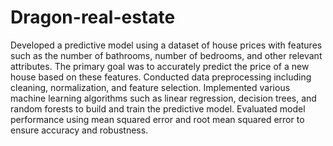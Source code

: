 # Dragon-real-estate
Developed a predictive model using a dataset of house prices with features such as the number of bathrooms, number of bedrooms, and other relevant attributes. 
The primary goal was to accurately predict the price of a new house based on these features. Conducted data preprocessing including cleaning, normalization, and feature selection. 
Implemented various machine learning algorithms such as linear regression, decision trees, and random forests to build and train the predictive model. 
Evaluated model performance using mean squared error and root mean squared error to ensure accuracy and robustness.
